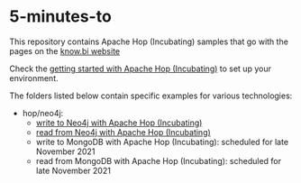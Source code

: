 # 5-minutes-to
This repository contains Apache Hop (Incubating) samples that go with the pages on the [know.bi website](https://www.know.bi)

Check the [getting started with Apache Hop (Incubating)](https://www.know-bi.be/5-minutes-to-get-started-with-apache-hop) to set up your environment.

The folders listed below contain specific examples for various technologies: 

* hop/neo4j: 
  * [write to Neo4j with Apache Hop (Incubating)](https://www.know-bi.be/5minutes-to-write-to-neo4j-with-apache-hop)
  * [read from Neo4j with Apache Hop (Incubating)](https://www.know-bi.be/5-minutes-to-export-data-from-neo4j-with-apache-hop) 
  * write to MongoDB with Apache Hop (Incubating): scheduled for late November 2021
  * read from MongoDB with Apache Hop (Incubating):  scheduled for late November 2021
